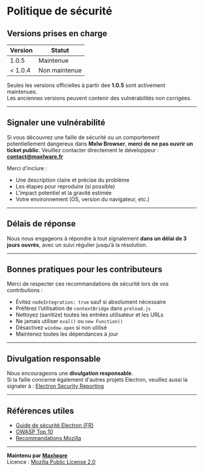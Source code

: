 # Politique de sécurité

## Versions prises en charge

| Version        | Statut         |
|----------------|----------------|
| 1.0.5          |    Maintenue   |
| < 1.0.4        |  Non maintenue |

Seules les versions officielles à partir dee **1.0.5** sont activement maintenues.  
Les anciennes versions peuvent contenir des vulnérabilités non corrigées.

---

## Signaler une vulnérabilité

Si vous découvrez une faille de sécurité ou un comportement potentiellement dangereux dans **Mxlw Browser**, **merci de ne pas ouvrir un ticket public**.
Veuillez contacter directement le développeur :
**contact@maxlware.fr**

Merci d'inclure :

- Une description claire et précise du problème
- Les étapes pour reproduire (si possible)
- L'impact potentiel et la gravité estimée
- Votre environnement (OS, version du navigateur, etc.)

---

## Délais de réponse

Nous nous engageons à répondre à tout signalement **dans un délai de 3 jours ouvrés**, avec un suivi régulier jusqu’à la résolution.

---

## Bonnes pratiques pour les contributeurs

Merci de respecter ces recommandations de sécurité lors de vos contributions :

- Évitez `nodeIntegration: true` sauf si absolument nécessaire
- Préférez l’utilisation de `contextBridge` dans `preload.js`
- Nettoyez (sanitize) toutes les entrées utilisateur et les URLs
- Ne jamais utiliser `eval()` ou `new Function()`
- Désactivez `window.open` si non utilisé
- Maintenez toutes les dépendances à jour

---

## Divulgation responsable

Nous encourageons une **divulgation responsable**.  
Si la faille concerne également d'autres projets Electron, veuillez aussi la signaler à :
[Electron Security Reporting](https://www.electronjs.org/security)

---

## Références utiles

- [Guide de sécurité Electron (FR)](https://www.electronjs.org/docs/latest/tutorial/security)
- [OWASP Top 10](https://owasp.org/www-project-top-ten/)
- [Recommandations Mozilla](https://infosec.mozilla.org/guidelines/web_security.html)

---

**Maintenu par [Maxlware](https://maxlware.fr)**  
Licence : [Mozilla Public License 2.0](https://www.mozilla.org/en-US/MPL/2.0/)
